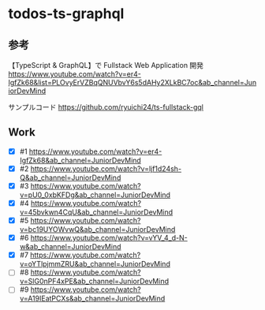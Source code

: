 # todos-ts-graphql

## 参考

【TypeScript & GraphQL】で Fullstack Web Application 開発
https://www.youtube.com/watch?v=er4-IgfZk68&list=PLOvyErVZBqQNUVbvY6s5dAHy2XLkBC7oc&ab_channel=JuniorDevMind

サンプルコード
https://github.com/ryuichi24/ts-fullstack-gql

## Work

- [x] #1 https://www.youtube.com/watch?v=er4-IgfZk68&ab_channel=JuniorDevMind
- [x] #2 https://www.youtube.com/watch?v=ljf1d24sh-Q&ab_channel=JuniorDevMind
- [x] #3 https://www.youtube.com/watch?v=pU0_0xbKFDg&ab_channel=JuniorDevMind
- [x] #4 https://www.youtube.com/watch?v=45bvkwn4CqU&ab_channel=JuniorDevMind
- [x] #5 https://www.youtube.com/watch?v=bc19UYOWvwQ&ab_channel=JuniorDevMind
- [x] #6 https://www.youtube.com/watch?v=vYV_4_d-N-w&ab_channel=JuniorDevMind
- [x] #7 https://www.youtube.com/watch?v=oYTlpjmmZRU&ab_channel=JuniorDevMind
- [ ] #8 https://www.youtube.com/watch?v=SlG0nPF4xPE&ab_channel=JuniorDevMind
- [ ] #9 https://www.youtube.com/watch?v=A19IEatPCXs&ab_channel=JuniorDevMind
